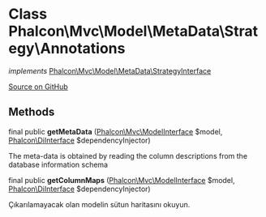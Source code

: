 # Class **Phalcon\\Mvc\\Model\\MetaData\\Strategy\\Annotations**

*implements* [Phalcon\Mvc\Model\MetaData\StrategyInterface](/en/3.1.2/api/Phalcon_Mvc_Model_MetaData_StrategyInterface)

<a href="https://github.com/phalcon/cphalcon/blob/master/phalcon/mvc/model/metadata/strategy/annotations.zep" class="btn btn-default btn-sm">Source on GitHub</a>

## Methods

final public **getMetaData** ([Phalcon\Mvc\ModelInterface](/en/3.1.2/api/Phalcon_Mvc_ModelInterface) $model, [Phalcon\DiInterface](/en/3.1.2/api/Phalcon_DiInterface) $dependencyInjector)

The meta-data is obtained by reading the column descriptions from the database information schema

final public **getColumnMaps** ([Phalcon\Mvc\ModelInterface](/en/3.1.2/api/Phalcon_Mvc_ModelInterface) $model, [Phalcon\DiInterface](/en/3.1.2/api/Phalcon_DiInterface) $dependencyInjector)

Çıkarılamayacak olan modelin sütun haritasını okuyun.